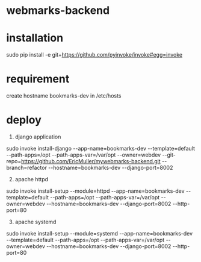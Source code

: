  

 # webmarks-backend

 #  installation

 sudo pip install -e git+https://github.com/pyinvoke/invoke#egg=invoke


 # requirement

 create hostname bookmarks-dev in /etc/hosts

 # deploy


1. django application

sudo invoke install-django --app-name=bookmarks-dev --template=default --path-apps=/opt --path-apps-var=/var/opt --owner=webdev --git-repo=https://github.com/EricMuller/mywebmarks-backend.git --branch=refactor --hostname=bookmarks-dev --django-port=8002

2. apache httpd

sudo invoke install-setup --module=httpd --app-name=bookmarks-dev --template=default --path-apps=/opt --path-apps-var=/var/opt  --owner=webdev --hostname=bookmarks-dev --django-port=8002 --http-port=80

3. apache systemd

sudo invoke install-setup --module=systemd --app-name=bookmarks-dev --template=default --path-apps=/opt --path-apps-var=/var/opt  --owner=webdev --hostname=bookmarks-dev --django-port=8002 --http-port=80


